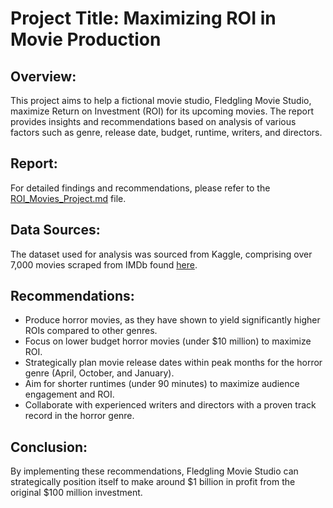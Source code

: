 # Project Title: Maximizing ROI in Movie Production

## Overview:
This project aims to help a fictional movie studio, Fledgling Movie Studio, maximize Return on Investment (ROI) for its upcoming movies. The report provides insights and recommendations based on analysis of various factors such as genre, release date, budget, runtime, writers, and directors.

## Report:
For detailed findings and recommendations, please refer to the [ROI_Movies_Project.md](ROI_Movies_Project.md) file.

## Data Sources:
The dataset used for analysis was sourced from Kaggle, comprising over 7,000 movies scraped from IMDb found [here](https://www.kaggle.com/datasets/danielgrijalvas/movies).

## Recommendations:
- Produce horror movies, as they have shown to yield significantly higher ROIs compared to other genres.
- Focus on lower budget horror movies (under $10 million) to maximize ROI.
- Strategically plan movie release dates within peak months for the horror genre (April, October, and January).
- Aim for shorter runtimes (under 90 minutes) to maximize audience engagement and ROI.
- Collaborate with experienced writers and directors with a proven track record in the horror genre.

## Conclusion:
By implementing these recommendations, Fledgling Movie Studio can strategically position itself to make around $1 billion in profit from the original $100 million investment.
